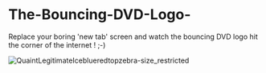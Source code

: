 # The-Bouncing-DVD-Logo-

 Replace your boring 'new tab' screen and watch the bouncing DVD logo hit the corner of the internet ! ;-)  

![QuaintLegitimateIceblueredtopzebra-size_restricted](https://user-images.githubusercontent.com/19642322/66207589-d054c500-e6bb-11e9-9d84-a0fbb5d2ef93.gif)
